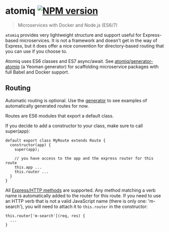 # atomiq [![NPM version][npm-image]][npm-url]

> Microservices with Docker and Node.js (ES6/7)

`atomiq` provides very lightweight structure and support useful for Express-based microservices. It is
not a framework and doesn't get in the way of Express, but it does offer a nice convention
for directory-based routing that you can use if you choose to.

Atomiq uses ES6 classes and ES7 async/await. See [atomiq/generator-atomiq](https://github.com/atomiqio/generator-atomiq) (a Yeoman generator) for scaffolding microservice packages with full Babel and Docker support.

## Routing

Automatic routing is optional. Use the [generator](https://github.com/atomiqio/generator-atomiq) to see examples of automatically generated routes for now.

Routes are ES6 modules that export a default class.

If you decide to add a constructor to your class, make sure to call super(app):

    default export class MyRoute extends Route {
      constructor(app) {
        super(app);

        // you have access to the app and the express router for this route
        this.app ...
        this.router ...
      }
    }

All [Express/HTTP methods](http://expressjs.com/en/4x/api.html#app.METHOD) are supported. Any method matching a verb name is automatically
added to the router for this route. If you need to use an HTTP verb that is not a
valid JavaScript name (there is only one: 'm-search'), you will need to attach it to `this.router` in the constructor:

    this.router['m-search'](req, res) {
      ...
    }


[npm-image]: https://badge.fury.io/js/atomiq.svg
[npm-url]: https://npmjs.org/package/atomiq

